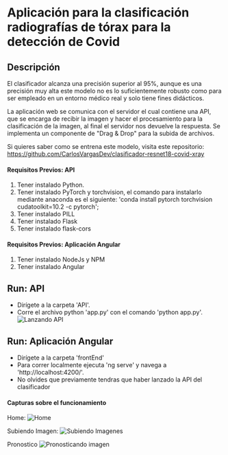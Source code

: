 # Aplicación para la clasificación radiografías de tórax para la detección de Covid

## Descripción
El clasificador alcanza una precisión superior al 95%, aunque es una precisión muy alta este modelo no es lo suficientemente robusto como para ser empleado
en un entorno médico real y solo tiene fines didácticos.

La aplicación web se comunica con el servidor el cual contiene una API, que se encarga de recibir la imagen y hacer el procesamiento para la clasificación de la imagen, al final el servidor nos devuelve la respuesta. Se implementa un componente de "Drag & Drop" para la subida de archivos.

Si quieres saber como se entrena este modelo, visita este repositorio: https://github.com/CarlosVargasDev/clasificador-resnet18-covid-xray

#### Requisitos Previos: API
1. Tener instalado Python.
2. Tener instalado PyTorch y torchvision, el comando para instalarlo mediante anaconda es el siguiente: 'conda install pytorch torchvision cudatoolkit=10.2 -c pytorch';
3. Tener instalado PILL
4. Tener instalado Flask
5. Tener instalado flask-cors

#### Requisitos Previos: Aplicación Angular
1. Tener instalado NodeJs y NPM
2. Tener instalado Angular

## Run: API
- Dirígete a la carpeta 'API'.
- Corre el archivo python 'app.py' con el comando 'python app.py'.
![Lanzando API](https://i.postimg.cc/Qt7kwP6Z/api.png)
## Run: Aplicación Angular
- Dirígete a la carpeta 'frontEnd'
- Para correr localmente ejecuta 'ng serve' y navega a 'http://localhost:4200/'.
- No olvides que previamente tendras que haber lanzado la API del clasificador

#### Capturas sobre el funcionamiento
Home: 
![Home](https://i.postimg.cc/6qNLX0S2/img1.png)

Subiendo Imagen:
![Subiendo Imagenes](https://i.postimg.cc/fTDjq8m1/img3.png)

Pronostico
![Pronosticando imagen](https://i.postimg.cc/cCM743yD/img2.png)
